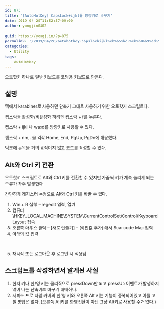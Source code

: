 ```yaml
---
id: 875
title: '[AutoHotKey] CapsLock+ijkl를 방향키로 바꾸기'
date: 2019-04-28T11:52:57+09:00
author: yongjin0802

guid: https://yongj.in/?p=875
permalink: '/2019/04/28/autohotkey-capslockijkl%eb%a5%bc-%eb%b0%a9%ed%96%a5%ed%82%a4%eb%a1%9c-%eb%b0%94%ea%be%b8%ea%b8%b0/'
categories:
  - Utility
tags:
  - AutoHotKey
---
```


오토핫키 하나로 일반 키보드를 코딩용 키보드로 만든다.

<script src="https://gist.github.com/16Yongjin/1ed465c8acb2d716f945ac09518e3aaf.js"></script>

## 설명

맥에서 karabiner로 사용하던 단축키 그대로 사용하기 위한 오토핫키 스크립트다.

캡스락을 활성화/비활성화 하려면 캡스락 + f를 누른다.

캡스락 + ijkl 나 wasd를 방향키로 사용할 수 있다.

캡스락 + nm,. 을 각각 Home, End, PgUp, PgDn에 대응했다.

덕분에 손목을 거의 움직이지 않고 코드를 작성할 수 있다.

## Alt와 Ctrl 키 전환

오토핫키 스크립트로 Alt와 Ctrl 키를 전환할 수 있지만 가끔씩 키가 계속 눌리게 되는 오류가 자주 발생한다.

간단하게 레지스터 수정으로 Alt와 Ctrl 키를 바꿀 수 있다.

  1. Win + R 실행 &#8211; regedit 입력, 열기
  2. 컴퓨터\HKEY\_LOCAL\_MACHINE\SYSTEM\CurrentControlSet\Control\Keyboard Layout 접속
  3. 오른쪽 마우스 클릭 &#8211; [새로 만들기] &#8211; [이진값 추가] 해서 Scancode Map 입력
  4. 아래의 값 입력<figure class="wp-block-image">

<img src="https://raw.githubusercontent.com/16Yongjin/16Yongjin.github.io/master/wp-content/uploads/2019/07/image-1.png?fit=840%2C522&ssl=1" alt="" class="wp-image-934" srcset="https://raw.githubusercontent.com/16Yongjin/16Yongjin.github.io/master/wp-content/uploads/2019/07/image-1.png 1243w, https://raw.githubusercontent.com/16Yongjin/16Yongjin.github.io/master/wp-content/uploads/2019/07/image-1-300x186.png 300w, https://raw.githubusercontent.com/16Yongjin/16Yongjin.github.io/master/wp-content/uploads/2019/07/image-1-768x477.png 768w, https://raw.githubusercontent.com/16Yongjin/16Yongjin.github.io/master/wp-content/uploads/2019/07/image-1-1024x636.png 1024w, https://raw.githubusercontent.com/16Yongjin/16Yongjin.github.io/master/wp-content/uploads/2019/07/image-1-1000x621.png 1000w, https://raw.githubusercontent.com/16Yongjin/16Yongjin.github.io/master/wp-content/uploads/2019/07/image-1-483x300.png 483w" sizes="(max-width: 1243px) 100vw, 1243px" /> </figure> 

5. 재시작 또는 로그아웃 후 로그인 시 적용됨

## 스크립트를 작성하면서 알게된 사실

  1. 한자 키나 한/영 키는 물리적으로 pressDown만 되고 pressUp 이벤트가 발생하지 않아 다른 단축키로 바꾸기 애매하다.
  2. 서피스 프로 타입 커버의 한/영 키와 오른쪽 Alt 키는 기능이 중복되어있고 이를 고칠 방법은 없다. (오른쪽 Alt키를 한영전환이 아닌 그냥 Alt키로 사용할 수가 없다.)